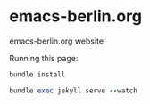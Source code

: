 emacs-berlin.org
================

emacs-berlin.org website

Running this page:

```ruby
bundle install

bundle exec jekyll serve --watch
```
